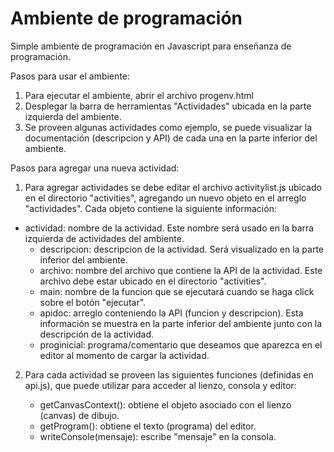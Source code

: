 # Ambiente de programación

Simple ambiente de programación en Javascript para enseñanza de programación.

Pasos para usar el ambiente:


1. Para  ejecutar el ambiente, abrir el archivo progenv.html
2. Desplegar la barra de herramientas "Actividades" ubicada en la parte izquierda del ambiente.
3. Se proveen algunas actividades como ejemplo, se puede visualizar la documentación (descripcion y API) de cada una en la parte inferior del ambiente. 


Pasos para agregar una nueva actividad:

1. Para agregar actividades se debe editar el archivo activitylist.js ubicado en el directorio "activities",  agregando un nuevo objeto en el arreglo "actividades". Cada objeto contiene la siguiente información:

- actividad: nombre de la actividad. Este nombre será usado en la barra izquierda de actividades del ambiente.
    - descripcion: descripcion de la actividad. Será visualizado en la parte inferior del ambiente.
    - archivo: nombre del archivo que contiene la API de la actividad. Este archivo debe estar ubicado en el directorio "activities".
    - main: nombre de la funcion que se ejecutará cuando se haga click sobre el botón "ejecutar".
    - apidoc: arreglo conteniendo la API (funcion y descripcion). Esta información se muestra en la parte inferior del ambiente junto con la descripción de la actividad.
    - proginicial: programa/comentario que deseamos  que aparezca en el editor al momento de cargar la actividad.

2. Para cada actividad se proveen las siguientes funciones (definidas en api.js), que puede utilizar para acceder al lienzo, consola y editor:

    - getCanvasContext(): obtiene el objeto asociado con el lienzo (canvas) de dibujo.
    - getProgram(): obtiene el texto (programa) del editor.
    - writeConsole(mensaje): escribe "mensaje" en la consola.




